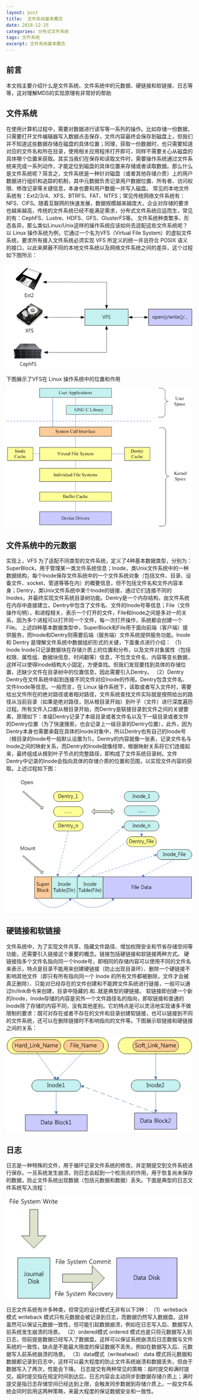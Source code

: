 ```yaml
---
layout: post
title:  文件系统基本概念
date: 2018-12-25
categories: 分布式文件系统
tags: 文件系统
excerpt: 文件系统基本概念
---
```


前言
------
本文档主要介绍什么是文件系统、文件系统中的元数据、硬链接和软链接、日志等等，这对理解MDS的实现原理有非常好的帮助

文件系统
------
在使用计算机过程中，需要对数据进行读写等一系列的操作。比如存储一份数据，只需要打开文件编辑器写入数据点击保存，文件内容最终会保存到磁盘上，但我们并不知道这些数据存储在磁盘的具体位置；同理，获取一份数据时，也只需要知道对应的文件名和所在目录，使用相关应用程序打开即可，同样不需要关心从磁盘的具体哪个位置来获取。其实当我们在保存和读取文件时，需要操作系统通过文件系统来完成一系列动作，才能定位到磁盘的具体位置来存储或者读取数据。那么什么是文件系统呢？简言之，文件系统是一种针对磁盘（或者其他存储介质）上的用户数据进行组织和追踪的机制，其中元数据负责记录用户数据位置、所有者、访问权限、修改记录等关键信息，本身也要和用户数据一并写入磁盘。
常见的本地文件系统有：Ext2/3/4、XFS、BTRFS、FAT、NTFS；常见传统网络文件系统有：NFS、CIFS。随着互联网的快速发展，数据规模越来越庞大，企业对存储的要求也越来越高，传统的文件系统已经不能满足需求，分布式文件系统应运而生，常见的有：CephFS、Lustre、HDFS、GFS、GlusterFS等。
文件系统种类繁多、形态各异，那么类似Linux/Unix这样的操作系统应该如何去适配这些文件系统呢？以 Linux 操作系统为例，它通过一个名为VFS（Virtual File System）的虚拟文件系统，要求所有接入文件系统必须实现 VFS 所定义的统一并且符合 POSIX 语义的接口，以此来屏蔽不同的本地文件系统以及网络文件系统之间的差异，这个过程如下图所示：

![](/picutre/filesystem-base-1.png)

下图展示了VFS在 Linux 操作系统中的位置和作用

![](/picutre/filesystem-base-2.png)

文件系统中的元数据
------
实现上，VFS 为了适配不同类型的文件系统，定义了4种基本数据类型，分别为：SuperBlock，用于管理某一类文件系统信息；Inode，类Unix文件系统中的一种数据结构，每个Inode保存文件系统中的一个文件系统对象（包括文件、目录、设备文件、socket、管道等等在内）的概要信息，但不包括文件名和文件内容本身；Dentry，类Unix文件系统中某个Inode的链接，通过它们连接不同的Inodes，并最终实现文件系统目录树功能。Dentry是一个内存结构，由文件系统在内存中直接建立，Dentry中包含了文件名、文件的Inode号等信息；File（文件操作句柄），和进程相关，表示一个打开的文件，File和Inode之间是多对一的关系，因为多个进程可以打开同一个文件，每一次打开操作，系统都会创建一个File。
上述四种基本数据类型中，SuperBlock和File用于面向前端（客户端）提供服务，而Inode和Dentry则需要后端（服务端）文件系统提供服务功能。Inode 和 Dentry 是理解文件系统中数据组织形式的关键，下面重点进行介绍：
（1）Inode
Inode只记录数据块在存储介质上的位置和分布，以及文件对象属性（包括权限、属性组、数据块信息、时间戳等）信息，不包含文件名、内容等变长数据，这样可以使得Inode结构大小固定，方便查找。但我们发现要找到具体的存储位置，还缺少文件在目录树中的位置信息，因此需要引入Dentry。
（2）Dentry
Dentry在文件系统中起到连接不同文件对应Inode的作用。Dentry包含文件名、文件Inode等信息。一般而言，在 Linux 操作系统下，读取或者写入文件时，需要给出文件所在的绝对路径或者相对路径，文件系统查找文件实际就是按照给出的路径从当前目录（如果是绝对路径，则从根目录开始）到叶子（文件）进行深度遍历过程。所有文件入口都从根目录开始，而Dentry是联接目录到文件之间的关键要素，原理如下：本级Dentry记录了本级目录或者文件名以及下一级目录或者文件的Dentry位置（为了快速搜索，也会记录上一级目录的Dentry位置），此外，因为Dentry本身也需要承载在具体的Inode对象中，所以Dentry也有自己的Inode号（根目录的Inode号一般默认设置为1）。Dentry的内容就像一张表，记录文件名与Inode之间的映射关系，而Dentry的Inode就像纽带，根据映射关系将它们连接起来，最终组成从根到叶子节点的完整路径，即构成了文件系统目录树。文件Dentry中记录的Inode会指向具体的存储介质的位置和范围，以实现文件内容的获取。上述过程如下图：

![](/picutre/filesystem-base-3.png)

硬链接和软链接
------
文件系统中，为了实现文件共享、隐藏文件路径、增加权限安全和节省存储空间等功能，还需要引入链接这个重要的概念。链接包括硬链接和软链接两种方式。
硬链接指多个文件名指向同一个Inode号，即相同的存储内容可以使用不同的文件名来表示，特点是目录不能用来创建硬链接（防止出现目录环）、删除一个硬链接不影响其他文件（即只有所有指向同一个 Inode 的所有文件都被删除，文件才会被真正删除）、只能对已经存在的文件创建和不能跨文件系统进行链接，一般可以通过ln/link命令来创建，目录中隐藏的.和..就是典型的硬链接。
软链接即创建一个新的Inode，Inode存储的内容是另外一个文件路径名的指向，即软链接和普通的Inode除了存储的内容不同，没有其他差别。它的特点是可以灵活地实现诸多不做限制的要求：既可对存在或者不存在的文件和目录创建软链接，也可以链接到不同的文件系统，还可以在删除链接时不影响指向的文件等。下图展示软链接和硬链接之间的关系：

![](/picutre/filesystem-base-4.png)

日志
------
日志是一种特殊的文件，用于循环记录文件系统的修改，并定期提交到文件系统进行保存。一旦系统发生崩溃，则日志会起到一个检测点的作用，用于恢复尚未保存的数据，防止文件系统出现数据（包括元数据和数据）丢失。下面是典型的日志文件系统写入流程：

![](/picutre/filesystem-base-5.png)

日志文件系统有许多种类，但常见的设计模式无非有以下3种：
（1）writeback 模式
writeback 模式只有元数据会被记录到日志，而数据仍然写入数据盘。这样虽然可以保证元数据一致性，但可能引起数据崩溃，例如在日志写入后、数据写入前系统发生崩溃的场景。
（2）ordered模式
ordered 模式也是只将元数据写入到日志，但前提是数据已经写入了数据盘。这样可以保证系统崩溃后日志数据与文件系统的一致性，缺点是不能最大限度的保证数据不丢失，例如在数据写入后、元数据写入前系统崩溃的场景。
（3）data模式（writeahead）
data 模式将元数据和数据都记录到日志中，这样可以最大程度的防止文件系统崩溃和数据丢失，但由于数据写入了两次，性能会下降。
日志提交有两种常见的策略：超时提交和满时提交。超时提交指在规定时间到达后，日志内容会主动同步到数据存储介质上；满时提交是指日志存储空间已经达到上限，会触发同步数据到存储介质上。一般文件系统会同时启用这两种策略，来最大程度的保证数据安全和一致性。
